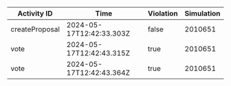 | Activity ID | Time | Violation | Simulation |
| --- | --- | --- | --- |
| createProposal | 2024-05-17T12:42:33.303Z | false | 2010651 |
| vote | 2024-05-17T12:42:43.315Z | true | 2010651 |
| vote | 2024-05-17T12:42:43.364Z | true | 2010651 |